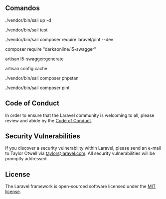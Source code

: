 ## Comandos

./vendor/bin/sail up -d

./vendor/bin/sail test

./vendor/bin/sail composer require laravel/pint --dev

composer require "darkaonline/l5-swagger"

artisan l5-swagger:generate

artisan config:cache

./vendor/bin/sail composer phpstan 

./vendor/bin/sail composer pint 


## Code of Conduct

In order to ensure that the Laravel community is welcoming to all, please review and abide by the [Code of Conduct](https://laravel.com/docs/contributions#code-of-conduct).

## Security Vulnerabilities

If you discover a security vulnerability within Laravel, please send an e-mail to Taylor Otwell via [taylor@laravel.com](mailto:taylor@laravel.com). All security vulnerabilities will be promptly addressed.

## License

The Laravel framework is open-sourced software licensed under the [MIT license](https://opensource.org/licenses/MIT).

